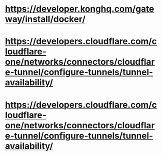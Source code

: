 # https://developer.konghq.com/gateway/install/docker/

# https://developers.cloudflare.com/cloudflare-one/networks/connectors/cloudflare-tunnel/configure-tunnels/tunnel-availability/

# https://developers.cloudflare.com/cloudflare-one/networks/connectors/cloudflare-tunnel/configure-tunnels/tunnel-availability/